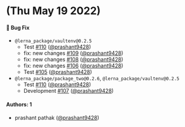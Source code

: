 # (Thu May 19 2022)

#### 🐛 Bug Fix

- `@lerna_package/vaultenv@0.2.5`
  - Test [#110](https://github.com/prashant9428/LENRA_PACKAGE/pull/110) ([@prashant9428](https://github.com/prashant9428))
  - fix: new changes [#109](https://github.com/prashant9428/LENRA_PACKAGE/pull/109) ([@prashant9428](https://github.com/prashant9428))
  - fix: new changes [#108](https://github.com/prashant9428/LENRA_PACKAGE/pull/108) ([@prashant9428](https://github.com/prashant9428))
  - fix: new changes [#106](https://github.com/prashant9428/LENRA_PACKAGE/pull/106) ([@prashant9428](https://github.com/prashant9428))
  - Test [#105](https://github.com/prashant9428/LENRA_PACKAGE/pull/105) ([@prashant9428](https://github.com/prashant9428))
- `@lerna_package/package_two@0.2.6`, `@lerna_package/vaultenv@0.2.5`
  - Test [#110](https://github.com/prashant9428/LENRA_PACKAGE/pull/110) ([@prashant9428](https://github.com/prashant9428))
  - Development [#107](https://github.com/prashant9428/LENRA_PACKAGE/pull/107) ([@prashant9428](https://github.com/prashant9428))

#### Authors: 1

- prashant pathak ([@prashant9428](https://github.com/prashant9428))
